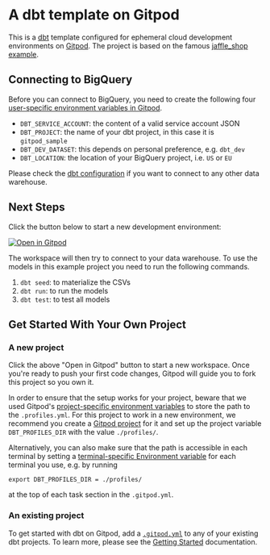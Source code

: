 # A dbt template on Gitpod

This is a [dbt](https://www.getdbt.com/) template configured for ephemeral cloud development environments on [Gitpod](https://www.gitpod.io/). The project is based on the famous [jaffle_shop example](https://github.com/dbt-labs/jaffle_shop/).

## Connecting to BigQuery

Before you can connect to BigQuery, you need to create the following four [user-specific environment variables in Gitpod](https://gitpod.io/user/variables).

- `DBT_SERVICE_ACCOUNT`: the content of a valid service account JSON
- `DBT_PROJECT`: the name of your dbt project, in this case it is `gitpod_sample`
- `DBT_DEV_DATASET`: this depends on personal preference, e.g. `dbt_dev`
- `DBT_LOCATION`: the location of your BigQuery project, i.e. `US` or `EU`

Please check the [dbt configuration](https://docs.getdbt.com/reference/profiles.yml) if you want to connect to any other data warehouse.

## Next Steps

Click the button below to start a new development environment:

[![Open in Gitpod](https://gitpod.io/button/open-in-gitpod.svg)](https://gitpod.io/#https://github.com/gitpod-samples/template-dbt-bigquery)

The workspace will then try to connect to your data warehouse. To use the models in this example project you need to run the following commands.

1. `dbt seed`: to materialize the CSVs
2. `dbt run`: to run the models
3. `dbt test`: to test all models

## Get Started With Your Own Project

### A new project

Click the above "Open in Gitpod" button to start a new workspace. Once you're ready to push your first code changes, Gitpod will guide you to fork this project so you own it.

In order to ensure that the setup works for your project, beware that we used Gitpod's [project-specific environment variables](https://www.gitpod.io/docs/configure/projects/environment-variables#project-specific-environment-variables) to store the path to the `.profiles.yml`. For this project to work in a new environment, we recommend you create a [Gitpod project](https://www.gitpod.io/docs/configure/projects) for it and set up the project variable `DBT_PROFILES_DIR` with the value `./profiles/`.

Alternatively, you can also make sure that the path is accessible in each terminal by setting a [terminal-specific Environment variable](https://www.gitpod.io/docs/configure/projects/environment-variables#task-terminal-specific-environment-variables) for each terminal you use, e.g. by running
```
export DBT_PROFILES_DIR = ./profiles/
```
at the top of each task section in the `.gitpod.yml`.

### An existing project

To get started with dbt on Gitpod, add a [`.gitpod.yml`](./.gitpod.yml) to any of your existing dbt projects. To learn more, please see the [Getting Started](https://www.gitpod.io/docs/getting-started) documentation.
